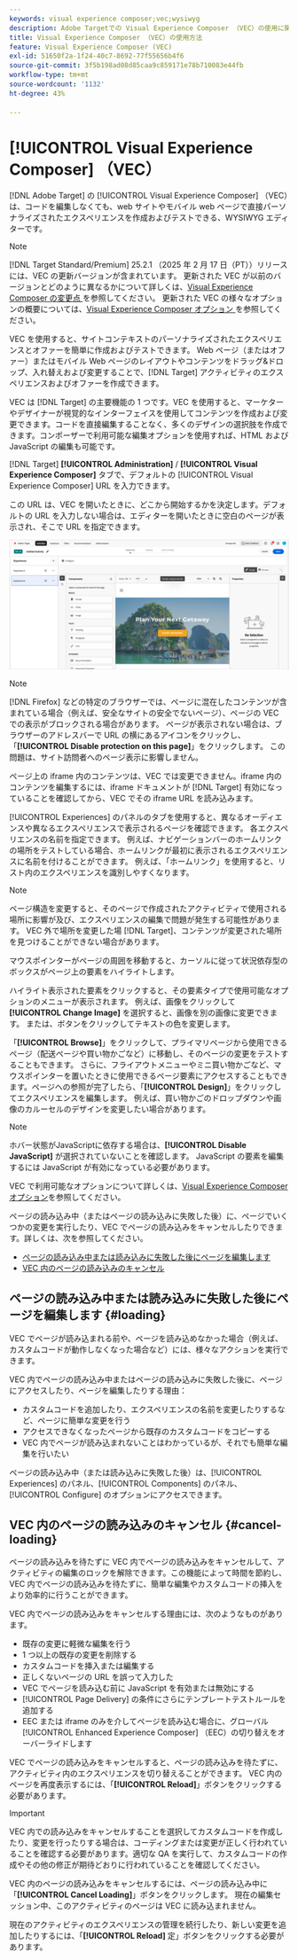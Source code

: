 ```yaml
---
keywords: visual experience composer;vec;wysiwyg
description: Adobe Targetでの Visual Experience Composer （VEC）の使用に関する基本を説明します。 VEC は、パーソナライズされたエクスペリエンスを簡単に作成できるWYSIWYG エディターです。
title: Visual Experience Composer （VEC）の使用方法
feature: Visual Experience Composer (VEC)
exl-id: 51650f2a-1f24-40c7-8692-77f55656b4f6
source-git-commit: 3f5b198ad08d85caa9c859171e78b710083e44fb
workflow-type: tm+mt
source-wordcount: '1132'
ht-degree: 43%

---
```


# [!UICONTROL Visual Experience Composer] （VEC）

[!DNL Adobe Target] の [!UICONTROL Visual Experience Composer] （VEC）は、コードを編集しなくても、web サイトやモバイル web ページで直接パーソナライズされたエクスペリエンスを作成およびテストできる、WYSIWYG エディターです。

>[!NOTE]
>
>[!DNL Target Standard/Premium] 25.2.1 （2025 年 2 月 17 日（PT））リリースには、VEC の更新バージョンが含まれています。 更新された VEC が以前のバージョンとどのように異なるかについて詳しくは、[Visual Experience Composer の変更点 ](/help/main/c-experiences/c-visual-experience-composer/vec-changes.md) を参照してください。 更新された VEC の様々なオプションの概要については、[Visual Experience Composer オプション ](/help/main/c-experiences/c-visual-experience-composer/viztarget-options.md) を参照してください。

VEC を使用すると、サイトコンテキストのパーソナライズされたエクスペリエンスとオファーを簡単に作成およびテストできます。 Web ページ（またはオファー）またはモバイル Web ページのレイアウトやコンテンツをドラッグ&amp;ドロップ、入れ替えおよび変更することで、[!DNL Target] アクティビティのエクスペリエンスおよびオファーを作成できます。

VEC は [!DNL Target] の主要機能の 1 つです。VEC を使用すると、マーケターやデザイナーが視覚的なインターフェイスを使用してコンテンツを作成および変更できます。コードを直接編集することなく、多くのデザインの選択肢を作成できます。コンポーザーで利用可能な編集オプションを使用すれば、HTML および JavaScript の編集も可能です。

[!DNL Target] **[!UICONTROL Administration]** / **[!UICONTROL Visual Experience Composer]** タブで、デフォルトの [!UICONTROL Visual Experience Composer] URL を入力できます。

この URL は、VEC を開いたときに、どこから開始するかを決定します。デフォルトの URL を入力しない場合は、エディターを開いたときに空白のページが表示され、そこで URL を指定できます。

![ハイライトされた VEC](/help/main/c-experiences/c-visual-experience-composer/assets/vec-highlight-refresh.png)

>[!NOTE]
>
>[!DNL Firefox] などの特定のブラウザーでは、ページに混在したコンテンツが含まれている場合（例えば、安全なサイトの安全でないページ）、ページの VEC での表示がブロックされる場合があります。 ページが表示されない場合は、ブラウザーのアドレスバーで URL の横にあるアイコンをクリックし、「**[!UICONTROL Disable protection on this page]**」をクリックします。 この問題は、サイト訪問者へのページ表示に影響しません。

ページ上の iframe 内のコンテンツは、VEC では変更できません。iframe 内のコンテンツを編集するには、iframe ドキュメントが [!DNL Target] 有効になっていることを確認してから、VEC でその iframe URL を読み込みます。

[!UICONTROL Experiences] のパネルのタブを使用すると、異なるオーディエンスや異なるエクスペリエンスで表示されるページを確認できます。 各エクスペリエンスの名前を指定できます。 例えば、ナビゲーションバーのホームリンクの場所をテストしている場合、ホームリンクが最初に表示されるエクスペリエンスに名前を付けることができます。 例えば、「ホームリンク」を使用すると、リスト内のエクスペリエンスを識別しやすくなります。

>[!NOTE]
>
>ページ構造を変更すると、そのページで作成されたアクティビティで使用される場所に影響が及び、エクスペリエンスの編集で問題が発生する可能性があります。 VEC 外で場所を変更した場 [!DNL Target]、コンテンツが変更された場所を見つけることができない場合があります。

マウスポインターがページの周囲を移動すると、カーソルに従って状況依存型のボックスがページ上の要素をハイライトします。

<!--Click the **[!UICONTROL Overlays]** icon to change the way the highlight displays. For example, you can choose to highlight only images, links, regional mboxes, modifications, or JavaScript. You can change the color of the highlight. You can also specify a highlight color and type of fill used to highlight different element types.

![Change Overlay settings](/help/main/c-experiences/c-visual-experience-composer/assets/change-overlay.png)-->

ハイライト表示された要素をクリックすると、その要素タイプで使用可能なオプションのメニューが表示されます。 例えば、画像をクリックして **[!UICONTROL Change Image]** を選択すると、画像を別の画像に変更できます。 または、ボタンをクリックしてテキストの色を変更します。

「**[!UICONTROL Browse]**」をクリックして、プライマリページから使用できるページ（配送ページや買い物かごなど）に移動し、そのページの変更をテストすることもできます。 さらに、フライアウトメニューやミニ買い物かごなど、マウスポインターを置いたときに使用できるページ要素にアクセスすることもできます。ページへの参照が完了したら、「**[!UICONTROL Design]**」をクリックしてエクスペリエンスを編集します。 例えば、買い物かごのドロップダウンや画像のカルーセルのデザインを変更したい場合があります。

>[!NOTE]
>
>ホバー状態がJavaScriptに依存する場合は、**[!UICONTROL Disable JavaScript]** が選択されていないことを確認します。 JavaScript の要素を編集するには JavaScript が有効になっている必要があります。

VEC で利用可能なオプションについて詳しくは、[Visual Experience Composer オプション](/help/main/c-experiences/c-visual-experience-composer/viztarget-options.md#reference_3BD1BEEAFA584A749ED2D08F14732E81)を参照してください。

ページの読み込み中（またはページの読み込みに失敗した後）に、ページでいくつかの変更を実行したり、VEC でページの読み込みをキャンセルしたりできます。詳しくは、次を参照してください。

* [ページの読み込み中または読み込みに失敗した後にページを編集します](#loading)
* [VEC 内のページの読み込みのキャンセル](#cancel-loading)

## ページの読み込み中または読み込みに失敗した後にページを編集します {#loading}

VEC でページが読み込まれる前や、ページを読み込めなかった場合（例えば、カスタムコードが動作しなくなった場合など）には、様々なアクションを実行できます。

VEC 内でページの読み込み中またはページの読み込みに失敗した後に、ページにアクセスしたり、ページを編集したりする理由：

* カスタムコードを追加したり、エクスペリエンスの名前を変更したりするなど、ページに簡単な変更を行う
* アクセスできなくなったページから既存のカスタムコードをコピーする
* VEC 内でページが読み込まれないことはわかっているが、それでも簡単な編集を行いたい

ページの読み込み中（または読み込みに失敗した後）は、[!UICONTROL Experiences] のパネル、[!UICONTROL Components] のパネル、[!UICONTROL Configure] のオプションにアクセスできます。

## VEC 内のページの読み込みのキャンセル {#cancel-loading}

ページの読み込みを待たずに VEC 内でページの読み込みをキャンセルして、アクティビティの編集のロックを解除できます。この機能によって時間を節約し、VEC 内でページの読み込みを待たずに、簡単な編集やカスタムコードの挿入をより効率的に行うことができます。

VEC 内でページの読み込みをキャンセルする理由には、次のようなものがあります。

* 既存の変更に軽微な編集を行う
* 1 つ以上の既存の変更を削除する
* カスタムコードを挿入または編集する
* 正しくないページの URL を誤って入力した
* VEC でページを読み込む前に JavaScript を有効または無効にする
* [!UICONTROL Page Delivery] の条件にさらにテンプレートテストルールを追加する
* EEC または iframe のみを介してページを読み込む場合に、グローバル [!UICONTROL Enhanced Experience Composer] （EEC）の切り替えをオーバーライドします

VEC でページの読み込みをキャンセルすると、ページの読み込みを待たずに、アクティビティ内のエクスペリエンスを切り替えることができます。 VEC 内のページを再度表示するには、「**[!UICONTROL Reload]**」ボタンをクリックする必要があります。

>[!IMPORTANT]
>
>VEC 内での読み込みをキャンセルすることを選択してカスタムコードを作成したり、変更を行ったりする場合は、コーディングまたは変更が正しく行われていることを確認する必要があります。適切な QA を実行して、カスタムコードの作成やその他の修正が期待どおりに行われていることを確認してください。

VEC 内のページの読み込みをキャンセルするには、ページの読み込み中に「**[!UICONTROL Cancel Loading]**」ボタンをクリックします。 現在の編集セッション中、このアクティビティのページは VEC に読み込まれません。

現在のアクティビティのエクスペリエンスの管理を続行したり、新しい変更を追加したりするには、「**[!UICONTROL Reload]** 定」ボタンをクリックする必要があります。
